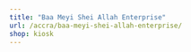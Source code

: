 ```yaml
---
title: "Baa Meyi Shei Allah Enterprise"
url: /accra/baa-meyi-shei-allah-enterprise/
shop: kiosk
---
```

